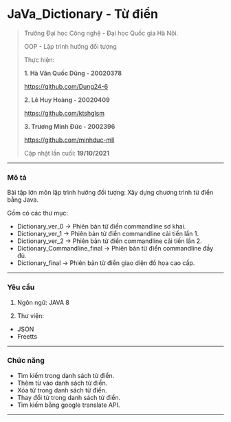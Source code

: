 # JaVa_Dictionary - Từ điển

> 
> Trường Đại học Công nghệ - Đại học Quốc gia Hà Nội.
> 
> OOP - Lập trình hướng đối tượng
> 
> Thực hiện:
> 
> **1. Hà Văn Quốc Dũng - 20020378**
>
> <https://github.com/Dung24-6>
>  
> **2. Lê Huy Hoàng - 20020409**
> 
> <https://github.com/ktshglsm>
> 
> **3. Trương Minh Đức - 2002396**
> 
> <https://github.com/minhduc-mll>
> 
> Cập nhật lần cuối: **19/10/2021**

---
### Mô tả
Bài tập lớn môn lập trình hướng đối tượng: 
Xây dựng chương trình từ điển bằng Java.

Gồm có các thư mục:
* Dictionary_ver_0 -> Phiên bản từ điển commandline sơ khai.
* Dictionary_ver_1 -> Phiên bản từ điển commandline cải tiến lần 1.
* Dictionary_ver_2 -> Phiên bản từ điển commandline cải tiến lần 2.
* Dictionary_Commandline_final -> Phiên bản từ điển commandline đầy đủ.
* Dictionary_final -> Phiên bản từ điển giao diện đồ họa cao cấp.

---
### Yêu cầu
1. Ngôn ngữ: JAVA 8


2. Thư viện: 

* JSON
* Freetts

---
### Chức năng
* Tìm kiếm trong danh sách từ điển.
* Thêm từ vào danh sách từ điển.
* Xóa từ trong danh sách từ điển.
* Thay đổi từ trong danh sách từ điển.
* Tìm kiếm bằng google translate API.

---